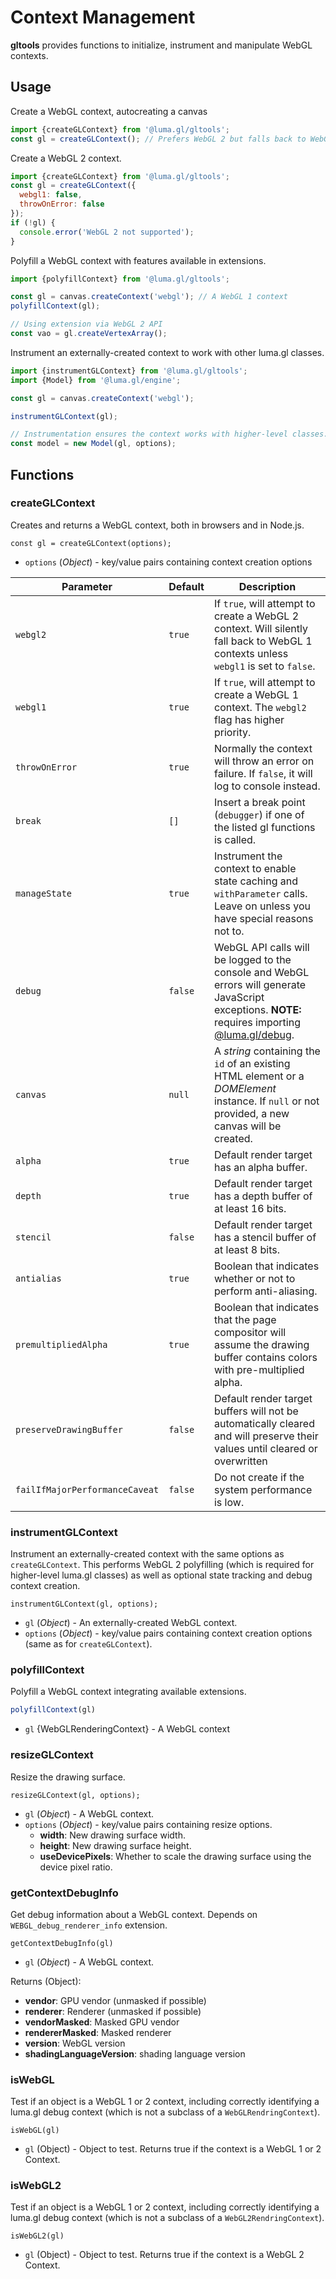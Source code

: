# Context Management

**gltools** provides functions to initialize, instrument and manipulate WebGL contexts.

## Usage

Create a WebGL context, autocreating a canvas
```js
import {createGLContext} from '@luma.gl/gltools';
const gl = createGLContext(); // Prefers WebGL 2 but falls back to WebGL 1
```

Create a WebGL 2 context.
```js
import {createGLContext} from '@luma.gl/gltools';
const gl = createGLContext({
  webgl1: false,
  throwOnError: false
});
if (!gl) {
  console.error('WebGL 2 not supported');
}
```

Polyfill a WebGL context with features available in extensions.
```js
import {polyfillContext} from '@luma.gl/gltools';

const gl = canvas.createContext('webgl'); // A WebGL 1 context
polyfillContext(gl);

// Using extension via WebGL 2 API
const vao = gl.createVertexArray();
```

Instrument an externally-created context to work with other luma.gl classes.
```js
import {instrumentGLContext} from '@luma.gl/gltools';
import {Model} from '@luma.gl/engine';

const gl = canvas.createContext('webgl');

instrumentGLContext(gl);

// Instrumentation ensures the context works with higher-level classes.
const model = new Model(gl, options);
```

## Functions

### createGLContext

Creates and returns a WebGL context, both in browsers and in Node.js.

```
const gl = createGLContext(options);
```

* `options` (*Object*) - key/value pairs containing context creation options

| Parameter               | Default | Description |
| ---                     | ---     | ---         |
| `webgl2`                | `true`  | If `true`, will attempt to create a WebGL 2 context. Will silently fall back to WebGL 1 contexts unless `webgl1` is set to `false`. |
| `webgl1`                | `true`  | If `true`, will attempt to create a WebGL 1 context. The `webgl2` flag has higher priority. |
| `throwOnError`          | `true`  | Normally the context will throw an error on failure. If `false`, it will log to console instead. |
| `break`          | `[]`  | Insert a break point (`debugger`) if one of the listed gl functions is called. |
| `manageState`           | `true`  | Instrument the context to enable state caching and `withParameter` calls. Leave on unless you have special reasons not to. |
| `debug`                 | `false` | WebGL API calls will be logged to the console and WebGL errors will generate JavaScript exceptions. **NOTE:** requires importing [@luma.gl/debug](/docs/api-reference/debug). |
| `canvas`                | `null`  | A *string* containing the `id` of an existing HTML element or a *DOMElement* instance. If `null` or not provided, a new canvas will be created. |
| `alpha`                 | `true`  | Default render target has an alpha buffer. |
| `depth`                 | `true`  | Default render target has a depth buffer of at least 16 bits. |
| `stencil`               | `false` | Default render target has a stencil buffer of at least 8 bits. |
| `antialias`             | `true`  | Boolean that indicates whether or not to perform anti-aliasing. |
| `premultipliedAlpha`    | `true`  | Boolean that indicates that the page compositor will assume the drawing buffer contains colors with pre-multiplied alpha.
| `preserveDrawingBuffer` | `false` | Default render target buffers will not be automatically cleared and will preserve their values until cleared or overwritten |
| `failIfMajorPerformanceCaveat` |`false`|Do not create if the system performance is low.

### instrumentGLContext

Instrument an externally-created context with the same options as `createGLContext`. This performs WebGL 2 polyfilling (which is required for higher-level luma.gl classes) as well as optional state tracking and debug context creation.

```
instrumentGLContext(gl, options);
```

* `gl` (*Object*) - An externally-created WebGL context.
* `options` (*Object*) - key/value pairs containing context creation options (same as for `createGLContext`).


### polyfillContext

Polyfill a WebGL context integrating available extensions.

```js
polyfillContext(gl)
```

* `gl` {WebGLRenderingContext} - A WebGL context



### resizeGLContext

Resize the drawing surface.

```
resizeGLContext(gl, options);
```
* `gl` (*Object*) - A WebGL context.
* `options` (*Object*) - key/value pairs containing resize options.
  * **width**: New drawing surface width.
  * **height**: New drawing surface height.
  * **useDevicePixels**: Whether to scale the drawing surface using the device pixel ratio.

### getContextDebugInfo

Get debug information about a WebGL context. Depends on `WEBGL_debug_renderer_info` extension.

`getContextDebugInfo(gl)`

* `gl` (*Object*) - A WebGL context.

Returns (Object):
- **vendor**: GPU vendor (unmasked if possible)
- **renderer**: Renderer (unmasked if possible)
- **vendorMasked**: Masked GPU vendor
- **rendererMasked**: Masked renderer
- **version**: WebGL version
- **shadingLanguageVersion**: shading language version

### isWebGL

Test if an object is a WebGL 1 or 2 context, including correctly identifying a luma.gl debug context (which is not a subclass of a `WebGLRendringContext`).

`isWebGL(gl)`

* `gl` (Object) - Object to test.
Returns true if the context is a WebGL 1 or 2 Context.

### isWebGL2

Test if an object is a WebGL 1 or 2 context, including correctly identifying a luma.gl debug context (which is not a subclass of a `WebGL2RendringContext`).

`isWebGL2(gl)`

* `gl` (Object) - Object to test.
Returns true if the context is a WebGL 2 Context.

